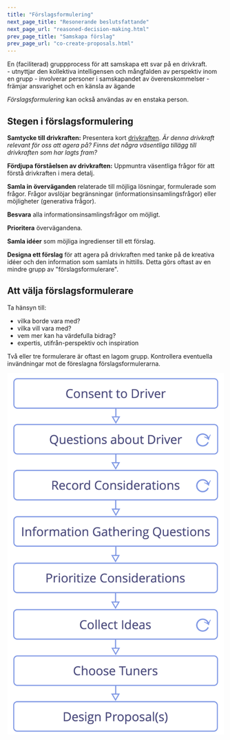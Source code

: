 ```yaml
---
title: "Förslagsformulering"
next_page_title: "Resonerande beslutsfattande"
next_page_url: "reasoned-decision-making.html"
prev_page_title: "Samskapa förslag"
prev_page_url: "co-create-proposals.html"
---
```



<div class="card summary"><div class="card-body">En (faciliterad) gruppprocess för att samskapa ett svar på en drivkraft.
</div></div>
-   utnyttjar den kollektiva intelligensen och mångfalden av perspektiv inom en grupp
-   involverar personer i samskapandet av överenskommelser
-   främjar ansvarighet och en känsla av ägande

_Förslagsformulering_ kan också användas av en enstaka person.

## Stegen i förslagsformulering

**Samtycke till drivkraften:** Presentera kort <a href="glossary.html#entry-organizational-driver" class="glossary-tooltip" data-toggle="tooltip" title="Organisatorisk drivkraft: En drivkraft är en persons eller grupps motiv till att agera på en specifik situation. En drivkraft anses vara en **organisatorisk drivkraft** om en respons på den skulle hjälpa organisationen att generera värde, minska spill och slöseri eller undvika oönskade konsekvenser.">drivkraften</a>. _Är denna drivkraft relevant för oss att agera på? Finns det några väsentliga tillägg till drivkraften som har lagts fram?_

**Fördjupa förståelsen av drivkraften:** Uppmuntra väsentliga frågor för att förstå drivkraften i mera detalj.

**Samla in överväganden** relaterade till möjliga lösningar, formulerade som frågor. Frågor avslöjar begränsningar (informationsinsamlingsfrågor) eller möjligheter (generativa frågor).

**Besvara** alla informationsinsamlingsfrågor om möjligt.

**Prioritera** övervägandena.

**Samla idéer** som möjliga ingredienser till ett förslag.

**Designa ett förslag** för att agera på drivkraften med tanke på de kreativa idéer och den information som samlats in hittills. Detta görs oftast av en mindre grupp av "förslagsformulerare".

## Att välja förslagsformulerare

Ta hänsyn till:

-   vilka borde vara med?
-   vilka vill vara med?
-   vem mer kan ha värdefulla bidrag?
-   expertis, utifrån-perspektiv och inspiration

Två eller tre formulerare är oftast en lagom grupp. Kontrollera eventuella invändningar mot de föreslagna förslagsformulerarna.

![Processen för förslagsformulering](img/agreements/proposal-forming.png)
